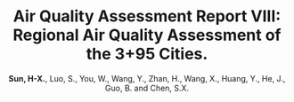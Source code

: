 ---
title: "Air Quality Assessment Report VIII: Regional Air Quality Assessment of the 3+95 Cities."
collection: publications_aqa
author: <strong>Sun, H-X.</strong>, Luo, S., You, W., Wang, Y., Zhan, H., Wang, X., Huang, Y., He, J., Guo, B. and Chen, S.X.
conf: 'Center for Statistics at Peking University.'
year: 2021
paperurl: /publications_aqa/papers/Air_Quality_Assessment_Report_VIII.pdf
additional: true
---